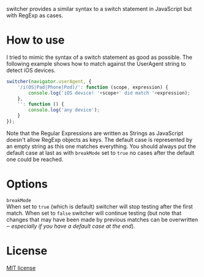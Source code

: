 switcher provides a similar syntax to a switch statement in JavaScript but with RegExp as cases.

# How to use
I tried to mimic the syntax of a switch statement as good as possible. The following example shows how to match against the UserAgent string to detect iOS devices.

```javascript
switcher(navigator.userAgent, {
	'/i(OS|Pad|Phone|Pod)/': function (scope, expression) {
		console.log('iOS device! '+scope+' did match '+expression);
	},
	'': function () {
		console.log('any device');
	}
});
```

Note that the Regular Expressions are written as Strings as JavaScript doesn't allow RegExp objects as keys. The default case is represented by an empty string as this one matches everything. You should always put the default case at last as with ``breakMode`` set to ``true`` no cases after the default one could be reached.

# Options
``breakMode``  
When set to ``true`` (which is default) switcher will stop testing after the first match. When set to ``false`` switcher will continue testing (but note that changes that may have been made by previous matches can be overwritten ‒ *especially if you have a default case at the end*).

# License
[MIT license](http://opensource.org/licenses/MIT)